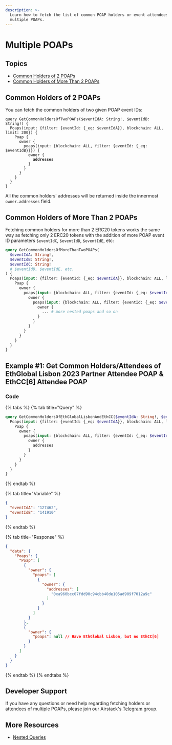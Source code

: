 ```yaml
---
description: >-
  Learn how to fetch the list of common POAP holders or event attendees of
  multiple POAPs.
---
```


# Multiple POAPs

## Topics

* [Common Holders of 2 POAPs](multiple-poaps.md#common-holders-of-2-poaps)
* [Common Holders of More Than 2 POAPs](multiple-poaps.md#common-holders-of-more-than-2-poaps)

## Common Holders of 2 POAPs

You can fetch the common holders of two given POAP event IDs:

<pre class="language-graphql"><code class="lang-graphql">query GetCommonHoldersOfTwoPOAPs($eventIdA: String!, $eventIdB: String!) {
  Poaps(input: {filter: {eventId: {_eq: $eventIdA}}, blockchain: ALL, limit: 200}) {
    Poap {
      owner {
        poaps(input: {blockchain: ALL, filter: {eventId: {_eq: $eventIdB}}}) {
          owner {
<strong>            addresses
</strong>          }
        }
      }
    }
  }
}
</code></pre>

All the common holders' addresses will be returned inside the innermost `owner.addresses` field.

## Common Holders of More Than 2 POAPs

Fetching common holders for more than 2 ERC20 tokens works the same way as fetching only 2 ERC20 tokens with the addition of more POAP event ID parameters `$eventIdC`, `$eventIdD`, `$eventIdE`, etc:

```graphql
query GetCommonHoldersOfMoreThanTwoPOAPs(
  $eventIdA: String!,
  $eventIdB: String!,
  $eventIdC: String!
  # $eventIdD, $eventIdE, etc.
) {
  Poaps(input: {filter: {eventId: {_eq: $eventIdA}}, blockchain: ALL, limit: 200}) {
    Poap {
      owner {
        poaps(input: {blockchain: ALL, filter: {eventId: {_eq: $eventIdB}}}) {
          owner {
            poaps(input: {blockchain: ALL, filter: {eventId: {_eq: $eventIdC}}}) {
              owner {
                ... # more nested poaps and so on
              }
            }
          }
        }
      }
    }
  }
}
```

## Example #1: Get Common Holders/Attendees of EthGlobal Lisbon 2023 Partner Attendee POAP & EthCC\[6] Attendee POAP

### Code

{% tabs %}
{% tab title="Query" %}
```graphql
query GetCommonHoldersOfEthGlobalLisbonAndEthCC($eventIdA: String!, $eventIdB: String!) {
  Poaps(input: {filter: {eventId: {_eq: $eventIdA}}, blockchain: ALL, limit: 200}) {
    Poap {
      owner {
        poaps(input: {blockchain: ALL, filter: {eventId: {_eq: $eventIdB}}}) {
          owner {
            addresses
          }
        }
      }
    }
  }
}
```
{% endtab %}

{% tab title="Variable" %}
```json
{
  "eventIdA": "127462",
  "eventIdB": "141910"
}
```
{% endtab %}

{% tab title="Response" %}
```json
{
  "data": {
    "Poaps": {
      "Poap": [
        {
          "owner": {
            "poaps": [
              {
                "owner": {
                  "addresses": [
                    "0xa960bcc07fdd90c94cbb40de105ad909f7012a9c"
                  ]
                }
              }
            ]
          }
        },
        {
          "owner": {
            "poaps": null // Have EthGlobal Lisbon, but no EthCC[6]
          }
        }
      ]
    }
  }
}
```
{% endtab %}
{% endtabs %}

## Developer Support

If you have any questions or need help regarding fetching holders or attendees of multiple POAPs, please join our Airstack's [Telegram](https://t.me/+1k3c2FR7z51mNDRh) group.

## More Resources

* [Nested Queries](../../api-references/nested-queries.md)
